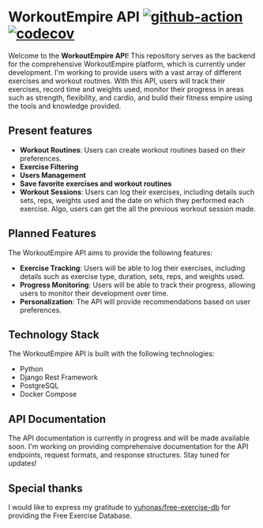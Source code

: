 # **WorkoutEmpire API** [![github-action](https://github.com/natilou/workout_django_api/actions/workflows/ci.yml/badge.svg)](https://github.com/natilou/workout_django_api/actions/workflows/ci.yml) [![codecov](https://codecov.io/gh/natilou/workout_django_api/branch/main/graph/badge.svg?token=DMCJYFDTJE)](https://codecov.io/gh/natilou/workout_django_api)

Welcome to the **WorkoutEmpire API**! This repository serves as the backend for the comprehensive WorkoutEmpire platform, which is currently under development. I'm working to provide users with a vast array of different exercises and workout routines. With this API, users will track their exercises, record time and weights used, monitor their progress in areas such as strength, flexibility, and cardio, and build their fitness empire using the tools and knowledge provided.

## Present features
- **Workout Routines**: Users can create workout routines based on their preferences.
- **Exercise Filtering**
- **Users Management**
- **Save favorite exercises and workout routines**
- **Workout Sessions**: Users can log their exercises, including details such sets, reps, weights used and the date on which they performed each exercise. Algo, users can get the all the previous
workout session made.

## Planned Features
The WorkoutEmpire API aims to provide the following features:
- **Exercise Tracking**: Users will be able to log their exercises, including details such as exercise type, duration, sets, reps, and weights used.
- **Progress Monitoring**: Users will be able to track their progress, allowing users to monitor their development over time.
- **Personalization**: The API will provide recommendations based on user preferences.

## Technology Stack
The WorkoutEmpire API is built with the following technologies:

- Python
- Django Rest Framework
- PostgreSQL
- Docker Compose

## API Documentation
The API documentation is currently in progress and will be made available soon. I'm working on providing comprehensive documentation for the API endpoints, request formats, and response structures. Stay tuned for updates!

## Special thanks
I would like to express my gratitude to [yuhonas/free-exercise-db](https://github.com/yuhonas/free-exercise-db) for providing the Free Exercise Database.
